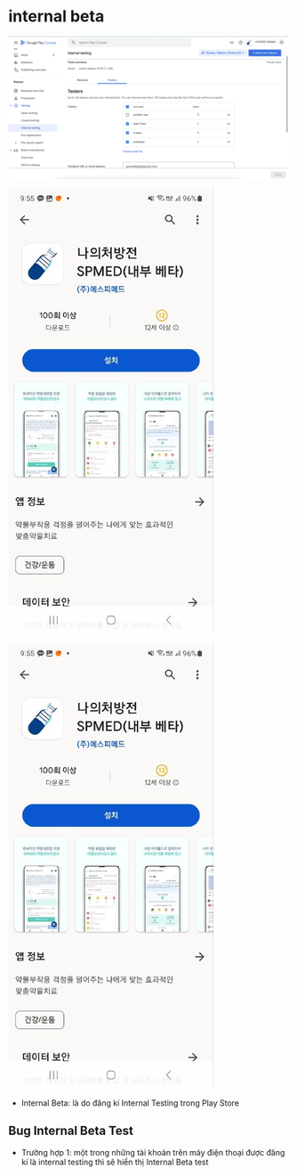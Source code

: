 # internal beta

![Alt text](image-3.png)

![Alt text](image.png)

![Alt text](image-1.png)

- Internal Beta: là do đăng kí Internal Testing trong Play Store

## Bug Internal Beta Test
- Trường hợp 1: một trong những tài khoản trên máy điện thoại được đăng kí là internal testing thì sẽ hiển thị Internal Beta test